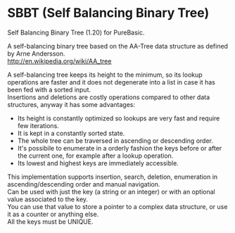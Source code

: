 # SBBT (Self Balancing Binary Tree)
 Self Balancing Binary Tree (1.20) for PureBasic.
 
A self-balancing binary tree based on the AA-Tree data structure as defined by Arne Andersson.<br>
http://en.wikipedia.org/wiki/AA_tree<br>

A self-balancing tree keeps its height to the minimum, so its lookup operations are faster and it does not degenerate into a list in case it has been fed with a sorted input.<br>
Insertions and deletions are costly operations compared to other data structures, anyway it has some advantages:<br>

- Its height is constantly optimized so lookups are very fast and require few iterations.<br>
- It is kept in a constantly sorted state.<br>
- The whole tree can be traversed in ascending or descending order.<br>
- It's possibile to enumerate in a orderly fashion the keys before or after the current one, for example after a lookup operation.<br>
- Its lowest and highest keys are immediately accessible.<br>

This implementation supports insertion, search, deletion, enumeration in ascending/descending order and manual navigation. <br>
Can be used with just the key (a string or an integer) or with an optional value associated to the key.<br>
You can use that value to store a pointer to a complex data structure, or use it as a counter or anything else.<br>
All the keys must be UNIQUE.<br>

